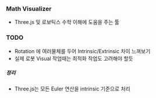 ### Math Visualizer

- Three.js 및 로보틱스 수학 이해에 도움을 주는 툴

### TODO

- Rotation 에 여러물체를 두어 Intrinsic/Extrinsic 차이 느껴보기
- 실제 로봇 Visual 작업때는 최적화 작업도 고려해야 할듯

##### 정리

- Three.js는 모든 Euler 연산을 intrinsic 기준으로 처리
